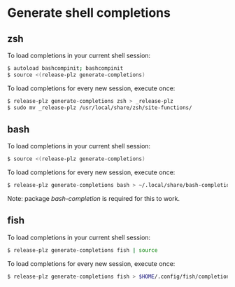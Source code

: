 # Generate shell completions

## zsh

To load completions in your current shell session:

```sh
$ autoload bashcompinit; bashcompinit
$ source <(release-plz generate-completions)
```

To load completions for every new session, execute once:

```sh
$ release-plz generate-completions zsh > _release-plz
$ sudo mv _release-plz /usr/local/share/zsh/site-functions/
```
## bash

To load completions in your current shell session:

```sh
$ source <(release-plz generate-completions)
```

To load completions for every new session, execute once:

```sh
$ release-plz generate-completions bash > ~/.local/share/bash-completion/completions/release-plz
```
Note: package *bash-completion* is required for this to work.

## fish

To load completions in your current shell session:

```sh
$ release-plz generate-completions fish | source
```

To load completions for every new session, execute once:

```sh
$ release-plz generate-completions fish > $HOME/.config/fish/completions/release-plz.fish
```
